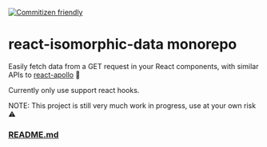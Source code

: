 [![Commitizen friendly](https://img.shields.io/badge/commitizen-friendly-brightgreen.svg)](http://commitizen.github.io/cz-cli/)

# react-isomorphic-data monorepo
Easily fetch data from a GET request in your React components, with similar APIs to [react-apollo](https://github.com/apollographql/react-apollo/) 🎉

Currently only use support react hooks.

NOTE: This project is still very much work in progress, use at your own risk ⚠️

### [README.md](./packages/react-isomorphic-data/README.md)
